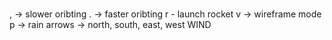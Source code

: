 #

, -> slower oribting
. -> faster oribting
r - launch rocket
v -> wireframe mode
p -> rain
arrows -> north, south, east, west WIND
